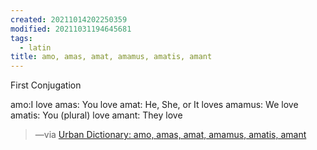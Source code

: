 ```yaml
---
created: 20211014202250359
modified: 20211031194645681
tags:
  - latin
title: amo, amas, amat, amamus, amatis, amant
---
```


First Conjugation

amo:I love
amas: You love
amat: He, She, or It loves
amamus: We love
amatis: You (plural) love
amant: They love

> —via [Urban Dictionary: amo, amas, amat, amamus, amatis, amant](https://www.urbandictionary.com/define.php?term=amo%2C%20amas%2C%20amat%2C%20amamus%2C%20amatis%2C%20amant)
